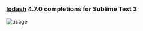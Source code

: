 ### [lodash](https://lodash.com/) 4.7.0 completions for Sublime Text 3

![usage](http://i.imgur.com/LZLqAbm.gif)
